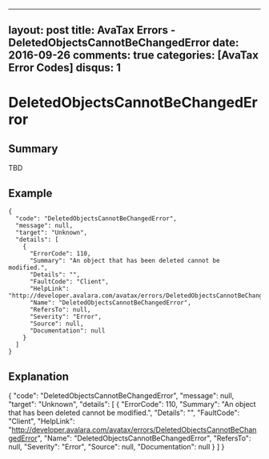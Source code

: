 
---
layout: post
title: AvaTax Errors - DeletedObjectsCannotBeChangedError
date: 2016-09-26
comments: true
categories: [AvaTax Error Codes]
disqus: 1
---

# DeletedObjectsCannotBeChangedError

## Summary

TBD

## Example

    {
      "code": "DeletedObjectsCannotBeChangedError",
      "message": null,
      "target": "Unknown",
      "details": [
        {
          "ErrorCode": 110,
          "Summary": "An object that has been deleted cannot be modified.",
          "Details": "",
          "FaultCode": "Client",
          "HelpLink": "http://developer.avalara.com/avatax/errors/DeletedObjectsCannotBeChangedError",
          "Name": "DeletedObjectsCannotBeChangedError",
          "RefersTo": null,
          "Severity": "Error",
          "Source": null,
          "Documentation": null
        }
      ]
    }

## Explanation

{
      "code": "DeletedObjectsCannotBeChangedError",
      "message": null,
      "target": "Unknown",
      "details": [
        {
          "ErrorCode": 110,
          "Summary": "An object that has been deleted cannot be modified.",
          "Details": "",
          "FaultCode": "Client",
          "HelpLink": "http://developer.avalara.com/avatax/errors/DeletedObjectsCannotBeChangedError",
          "Name": "DeletedObjectsCannotBeChangedError",
          "RefersTo": null,
          "Severity": "Error",
          "Source": null,
          "Documentation": null
        }
      ]
    }
